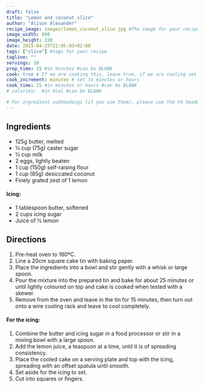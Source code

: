 ```yaml
---
draft: false
title: "Lemon and coconut slice"
author: "Alison Alexander"
recipe_image: images/lemon_coconut_slice.jpg #The image for your recipe
image_width: 600
image_height: 338
date: 2025-04-25T22:05:03+02:00
tags: ["slice"] #tags for your recipe
tagline: ""
servings: 10
prep_time: 15 #in minutes #can be BLANK
cook: true # If we are cooking this, leave true, if we are cooling set to false
cook_increment: minutes # set to minutes or hours
cook_time: 25 #in minutes or hours #can be BLANK
# calories:  #in kcal #can be BLANK

# For ingredient subheadings (if you use them), please use the h4 header.  For print view I have those elements targeted
---
```



## Ingredients

- 125g butter, melted
- ½ cup (75g) caster sugar
- ½ cup milk
- 2 eggs, lightly beaten
- 1 cup (150g) self-raising flour
- 1 cup (85g) desiccated coconut
- Finely grated zest of 1 lemon

#### Icing:
- 1 tablespoon butter, softened
- 2 cups icing sugar
- Juice of ½ lemon

## Directions

1. Pre-heat oven to 160ºC.  
2. Line a 20cm square cake tin with baking paper.
3. Place the ingredients into a bowl and stir gently with a whisk or large spoon.  
4. Pour the mixture into the prepared tin and bake for about 25 minutes or until lightly coloured on top and cake is cooked when tested with a skewer.
5. Remove from the oven and leave in the tin for 15 minutes, then turn out onto a wire cooling rack and leave to cool completely.

#### For the icing:
1. Combine the butter and icing sugar in a food processor or stir in a mixing bowl with a large spoon. 
2. Add the lemon juice, a teaspoon at a time, until it is of spreading consistency.
3. Place the cooled cake on a serving plate and top with the icing, spreading with an offset spatula until smooth.  
4. Set aside for the icing to set.  
5. Cut into squares or fingers.